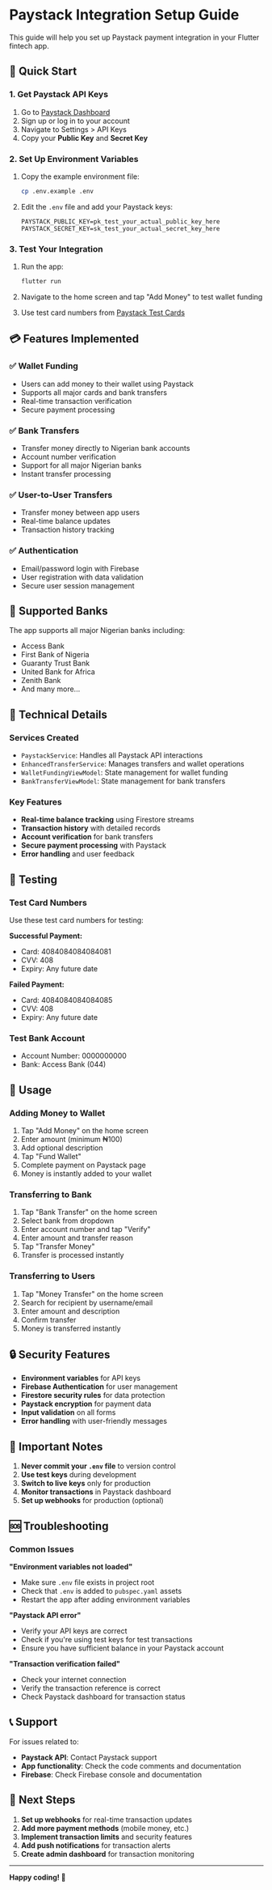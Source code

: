 # Paystack Integration Setup Guide

This guide will help you set up Paystack payment integration in your Flutter fintech app.

## 🚀 Quick Start

### 1. Get Paystack API Keys

1. Go to [Paystack Dashboard](https://dashboard.paystack.com/#/settings/api-keys)
2. Sign up or log in to your account
3. Navigate to Settings > API Keys
4. Copy your **Public Key** and **Secret Key**

### 2. Set Up Environment Variables

1. Copy the example environment file:
   ```bash
   cp .env.example .env
   ```

2. Edit the `.env` file and add your Paystack keys:
   ```env
   PAYSTACK_PUBLIC_KEY=pk_test_your_actual_public_key_here
   PAYSTACK_SECRET_KEY=sk_test_your_actual_secret_key_here
   ```

### 3. Test Your Integration

1. Run the app:
   ```bash
   flutter run
   ```

2. Navigate to the home screen and tap "Add Money" to test wallet funding
3. Use test card numbers from [Paystack Test Cards](https://paystack.com/docs/payments/test-payments/)

## 💳 Features Implemented

### ✅ Wallet Funding
- Users can add money to their wallet using Paystack
- Supports all major cards and bank transfers
- Real-time transaction verification
- Secure payment processing

### ✅ Bank Transfers
- Transfer money directly to Nigerian bank accounts
- Account number verification
- Support for all major Nigerian banks
- Instant transfer processing

### ✅ User-to-User Transfers
- Transfer money between app users
- Real-time balance updates
- Transaction history tracking

### ✅ Authentication
- Email/password login with Firebase
- User registration with data validation
- Secure user session management

## 🏦 Supported Banks

The app supports all major Nigerian banks including:
- Access Bank
- First Bank of Nigeria
- Guaranty Trust Bank
- United Bank for Africa
- Zenith Bank
- And many more...

## 🔧 Technical Details

### Services Created
- `PaystackService`: Handles all Paystack API interactions
- `EnhancedTransferService`: Manages transfers and wallet operations
- `WalletFundingViewModel`: State management for wallet funding
- `BankTransferViewModel`: State management for bank transfers

### Key Features
- **Real-time balance tracking** using Firestore streams
- **Transaction history** with detailed records
- **Account verification** for bank transfers
- **Secure payment processing** with Paystack
- **Error handling** and user feedback

## 🧪 Testing

### Test Card Numbers
Use these test card numbers for testing:

**Successful Payment:**
- Card: 4084084084084081
- CVV: 408
- Expiry: Any future date

**Failed Payment:**
- Card: 4084084084084085
- CVV: 408
- Expiry: Any future date

### Test Bank Account
- Account Number: 0000000000
- Bank: Access Bank (044)

## 📱 Usage

### Adding Money to Wallet
1. Tap "Add Money" on the home screen
2. Enter amount (minimum ₦100)
3. Add optional description
4. Tap "Fund Wallet"
5. Complete payment on Paystack page
6. Money is instantly added to your wallet

### Transferring to Bank
1. Tap "Bank Transfer" on the home screen
2. Select bank from dropdown
3. Enter account number and tap "Verify"
4. Enter amount and transfer reason
5. Tap "Transfer Money"
6. Transfer is processed instantly

### Transferring to Users
1. Tap "Money Transfer" on the home screen
2. Search for recipient by username/email
3. Enter amount and description
4. Confirm transfer
5. Money is transferred instantly

## 🔒 Security Features

- **Environment variables** for API keys
- **Firebase Authentication** for user management
- **Firestore security rules** for data protection
- **Paystack encryption** for payment data
- **Input validation** on all forms
- **Error handling** with user-friendly messages

## 🚨 Important Notes

1. **Never commit your `.env` file** to version control
2. **Use test keys** during development
3. **Switch to live keys** only for production
4. **Monitor transactions** in Paystack dashboard
5. **Set up webhooks** for production (optional)

## 🆘 Troubleshooting

### Common Issues

**"Environment variables not loaded"**
- Make sure `.env` file exists in project root
- Check that `.env` is added to `pubspec.yaml` assets
- Restart the app after adding environment variables

**"Paystack API error"**
- Verify your API keys are correct
- Check if you're using test keys for test transactions
- Ensure you have sufficient balance in your Paystack account

**"Transaction verification failed"**
- Check your internet connection
- Verify the transaction reference is correct
- Check Paystack dashboard for transaction status

## 📞 Support

For issues related to:
- **Paystack API**: Contact Paystack support
- **App functionality**: Check the code comments and documentation
- **Firebase**: Check Firebase console and documentation

## 🔄 Next Steps

1. **Set up webhooks** for real-time transaction updates
2. **Add more payment methods** (mobile money, etc.)
3. **Implement transaction limits** and security features
4. **Add push notifications** for transaction alerts
5. **Create admin dashboard** for transaction monitoring

---

**Happy coding! 🚀**
